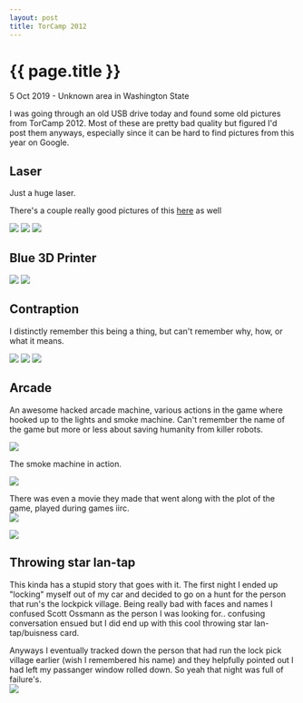 ```yaml
---
layout: post
title: TorCamp 2012
---
```


{{ page.title }}
================

<p class="meta">5 Oct 2019 - Unknown area in Washington State</p>

I was going through an old USB drive today and found some old pictures from TorCamp 2012. Most of these are pretty bad quality but figured I'd post them anyways, especially since it can be hard to find pictures from this year on Google.



## Laser
Just a huge laser.

There's a couple really good pictures of this <a href="http://www.hackerbotlabs.com/2012/08/photonic-beam-results/">here</a> as well

<img class="rotate90" src="{{site.baseurl}}/images/laser.jpg">

<img class="rotate270" src="{{site.baseurl}}/images/laser_yurt.jpg">

<img class="rotate90" src="{{site.baseurl}}/images/laser2.jpg">

## Blue 3D Printer

<img src="{{site.baseurl}}/images/blue_printer.jpg">

<img src="{{site.baseurl}}/images/blue_printer_side.jpg">


## Contraption

I distinctly remember this being a thing, but can't remember why, how, or what it means.

<img class="rotate180" src="{{site.baseurl}}/images/contraption.jpg">

<img class="rotate180" src="{{site.baseurl}}/images/contraption_bright.jpg">

<img class="rotate180" src="{{site.baseurl}}/images/contraption_three_laws_compliant.jpg">


## Arcade

An awesome hacked arcade machine, various actions in the game where hooked up to the lights and smoke machine. Can't remember the name of the game but more or less about saving humanity from killer robots. 

<img class="rotate90" src="{{site.baseurl}}/images/arcade.jpg">

The smoke machine in action. 

<img class="rotate90" src="{{site.baseurl}}/images/arcade_smoke.jpg">

There was even a movie they made that went along with the plot of the game, played during games iirc.    
<img class="rotate90" src="{{site.baseurl}}/images/arcade_movie.jpg">

<img class="rotate90" src="{{site.baseurl}}/images/arcade_flash.jpg">

## Throwing star lan-tap
This kinda has a stupid story that goes with it. The first night I ended up "locking" myself out of my car and decided to go on a hunt for the person that run's the lockpick village. Being really bad with faces and names I confused Scott Ossmann as the person I was looking for.. confusing conversation ensued but I did end up with this cool throwing star lan-tap/buisness card.

Anyways I eventually tracked down the person that had run the lock pick village earlier (wish I remembered his name) and they helpfully pointed out I had left my passanger window rolled down. So yeah that night was full of failure's.   
<img class="rotate90" src="{{site.baseurl}}/images/great_scott_gadgetts.jpg">

